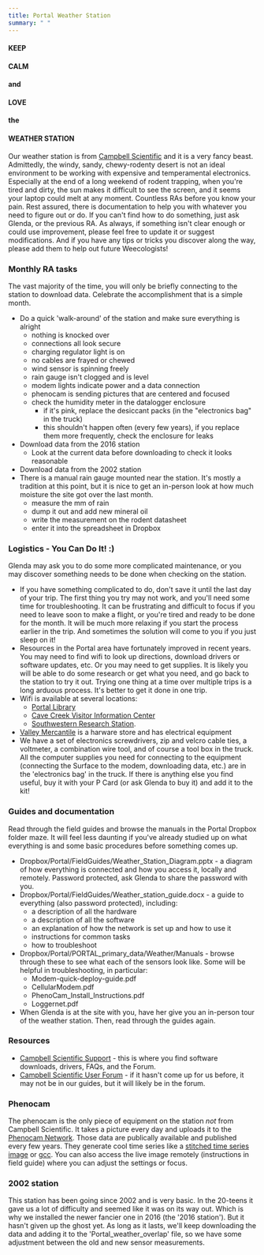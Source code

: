 ```yaml
---
title: Portal Weather Station
summary: " "
---
```



#### KEEP
#### CALM
#### and
#### LOVE
#### the
#### WEATHER STATION

Our weather station is from [Campbell Scientific](http://www.campbellsci.com/) and it is a very fancy beast. Admittedly, the windy, sandy, chewy-rodenty desert is not an ideal environment to be working with expensive and temperamental electronics. Especially at the end of a long weekend of rodent trapping, when you're tired and dirty, the sun makes it difficult to see the screen, and it seems your laptop could melt at any moment. Countless RAs before you know your pain. Rest assured, there is documentation to help you with whatever you need to figure out or do. If you can't find how to do something, just ask Glenda, or the previous RA. As always, if something isn't clear enough or could use improvement, please feel free to update it or suggest modifications. And if you have any tips or tricks you discover along the way, please add them to help out future Weecologists!

### Monthly RA tasks

The vast majority of the time, you will only be briefly connecting to the station to download data. Celebrate the accomplishment that is a simple month.

* Do a quick 'walk-around' of the station and make sure everything is alright
  - nothing is knocked over
  - connections all look secure
  - charging regulator light is on
  - no cables are frayed or chewed
  - wind sensor is spinning freely
  - rain gauge isn't clogged and is level
  - modem lights indicate power and a data connection
  - phenocam is sending pictures that are centered and focused
  - check the humidity meter in the datalogger enclosure
      - if it's pink, replace the desiccant packs (in the "electronics bag" in the truck)
      - this shouldn't happen often (every few years), if you replace them more frequently, check the enclosure for leaks
* Download data from the 2016 station
  - Look at the current data before downloading to check it looks reasonable 
* Download data from the 2002 station
* There is a manual rain gauge mounted near the station. It's mostly a tradition at this point, but it is nice to get an in-person look at how much moisture the site got over the last month.
  - measure the mm of rain
  - dump it out and add new mineral oil
  - write the measurement on the rodent datasheet
  - enter it into the spreadsheet in Dropbox

### Logistics - You Can Do It! :) 

Glenda may ask you to do some more complicated maintenance, or you may discover something needs to be done when checking on the station. 

* If you have something complicated to do, don't save it until the last day of your trip. The first thing you try may not work, and you'll need some time for troubleshooting. It can be frustrating and difficult to focus if you need to leave soon to make a flight, or you're tired and ready to be done for the month. It will be much more relaxing if you start the process earlier in the trip. And sometimes the solution will come to you if you just sleep on it!
* Resources in the Portal area have fortunately improved in recent years. You may need to find wifi to look up directions, download drivers or software updates, etc. Or you may need to get supplies. It is likely you will be able to do some research or get what you need, and go back to the station to try it out. Trying one thing at a time over multiple trips is a long arduous process. It's better to get it done in one trip.
* Wifi is available at several locations:
  - [Portal Library](https://cochiselibrary.org/client/en_US/portal)
  - [Cave Creek Visitor Information Center](https://www.fs.usda.gov/recarea/coronado/recarea/?recid=84324)
  - [Southwestern Research Station](https://www.amnh.org/research/southwestern-research-station).
* [Valley Mercantile](http://www.thevalleymercantile.com/) is a harware store and has electrical equipment
* We have a set of electronics screwdrivers, zip and velcro cable ties, a voltmeter, a combination wire tool, and of course a tool box in the truck. All the computer supplies you need for connecting to the equipment (connecting the Surface to the modem, downloading data, etc.) are in the 'electronics bag' in the truck. If there is anything else you find useful, buy it with your P Card (or ask Glenda to buy it) and add it to the kit!

### Guides and documentation

Read through the field guides and browse the manuals in the Portal Dropbox folder maze. It will feel less daunting if you've already studied up on what everything is and some basic procedures before something comes up.

* Dropbox/Portal/FieldGuides/Weather_Station_Diagram.pptx - a diagram of how everything is connected and how you access it, locally and remotely. Password protected, ask Glenda to share the password with you.
* Dropbox/Portal/FieldGuides/Weather_station_guide.docx - a guide to everything (also password protected), including:
  - a description of all the hardware
  - a description of all the software
  - an explanation of how the network is set up and how to use it
  - instructions for common tasks
  - how to troubleshoot
* Dropbox/Portal/PORTAL_primary_data/Weather/Manuals - browse through these to see what each of the sensors look like. Some will be helpful in troubleshooting, in particular:
  - Modem-quick-deploy-guide.pdf
  - CellularModem.pdf
  - PhenoCam_Install_Instructions.pdf
  - Loggernet.pdf
* When Glenda is at the site with you, have her give you an in-person tour of the weather station. Then, read through the guides again.

### Resources 

* [Campbell Scientific Support](https://www.campbellsci.in/support) - this is where you find software downloads, drivers, FAQs, and the Forum.
* [Campbell Scientific User Forum](https://www.campbellsci.com/forum) - if it hasn't come up for us before, it may not be in our guides, but it will likely be in the forum.

### Phenocam

The phenocam is the only piece of equipment on the station *not* from Campbell Scientific. It takes a picture every day and uploads it to the [Phenocam Network](https://phenocam.nau.edu/webcam/sites/portal/). Those data are publically available and published every few years. They generate cool time series like a [stitched time series image](https://phenocam.nau.edu/webcam/browse/portal/2017/) or [gcc](https://phenocam.nau.edu/webcam/roi/portal/SH_1000/). You can also access the live image remotely (instructions in field guide) where you can adjust the settings or focus. 

### 2002 station

This station has been going since 2002 and is very basic. In the 20-teens it gave us a lot of difficulty and seemed like it was on its way out. Which is why we installed the newer fancier one in 2016 (the '2016 station'). But it hasn't given up the ghost yet. As long as it lasts, we'll keep downloading the data and adding it to the 'Portal_weather_overlap' file, so we have some adjustment between the old and new sensor measurements.
